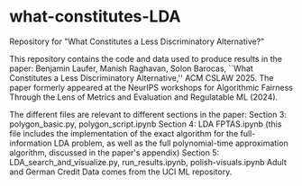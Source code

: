 # what-constitutes-LDA
Repository for "What Constitutes a Less Discriminatory Alternative?"

This repository contains the code and data used to produce results in the paper: Benjamin Laufer, Manish Raghavan, Solon Barocas, ``What Constitutes a Less Discriminatory Alternative,'' ACM CSLAW 2025. The paper formerly appeared at the NeurIPS workshops for Algorithmic Fairness Through the Lens of Metrics and Evaluation and Regulatable ML (2024).

The different files are relevant to different sections in the paper:
Section 3: polygon_basic.py, polygon_script.ipynb
Section 4: LDA FPTAS.ipynb (this file includes the implementation of the exact algorithm for the full-information LDA problem, as well as the full polynomial-time approximation algorithm, discussed in the paper's appendix)
Section 5: LDA_search_and_visualize.py, run_results.ipynb, polish-visuals.ipynb
Adult and German Credit Data comes from the UCI ML repository.
